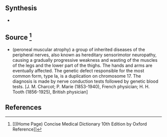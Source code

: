 ## Synthesis
- 
## Source [^1]
- (peroneal muscular atrophy) a group of inherited diseases of the peripheral nerves, also known as hereditary sensorimotor neuropathy, causing a gradually progressive weakness and wasting of the muscles of the legs and the lower part of the thighs. The hands and arms are eventually affected. The genetic defect responsible for the most common form, type Ia, is a duplication on chromosome 17. The diagnosis is made by nerve conduction tests followed by genetic blood tests. \[J. M. Charcot; P. Marie (1853-1940), French physician; H. H. Tooth (1856-1925), British physician]
## References

[^1]: [[(Home Page) Concise Medical Dictionary 10th Edition by Oxford Reference]]